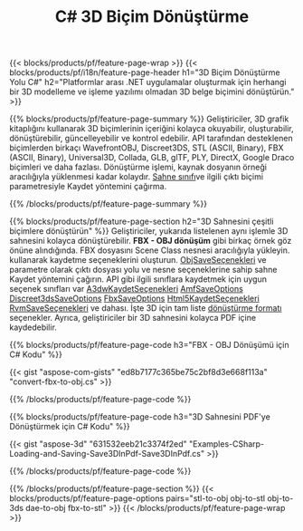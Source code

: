 ﻿---
title: C# 3D Biçim Dönüştürme
url: /tr/net/conversion/
description: 3D biçimini 3ds 3mf amf ase att dae drc dxf fbx gltf jt obj ply rvm stl u3d usdz usd vrml x'i .NET kitaplığı aracılığıyla birkaç satır C# koduyla dönüştürün.
---
{{< blocks/products/pf/feature-page-wrap >}}
{{< blocks/products/pf/i18n/feature-page-header h1="3D Biçim Dönüştürme Yolu C#" h2="Platformlar arası .NET uygulamalar oluşturmak için herhangi bir 3D modelleme ve işleme yazılımı olmadan 3D belge biçimini dönüştürün." >}}

{{% blocks/products/pf/feature-page-summary %}}
Geliştiriciler, 3D grafik kitaplığını kullanarak 3D biçimlerinin içeriğini kolayca okuyabilir, oluşturabilir, dönüştürebilir, güncelleyebilir ve kontrol edebilir. API tarafından desteklenen biçimlerden birkaçı WavefrontOBJ, Discreet3DS, STL (ASCII, Binary), FBX (ASCII, Binary), Universal3D, Collada, GLB, glTF, PLY, DirectX, Google Draco biçimleri ve daha fazlası. Dönüştürme işlemi, kaynak dosyanın örneği aracılığıyla yüklenmesi kadar kolaydır. [Sahne sınıfı](https://apireference.aspose.com/3d/net/aspose.threed/scene)ve ilgili çıktı biçimi parametresiyle Kaydet yöntemini çağırma.

{{% /blocks/products/pf/feature-page-summary %}}

{{% blocks/products/pf/feature-page-section h2="3D Sahnesini çeşitli biçimlere dönüştürün" %}}
Geliştiriciler, yukarıda listelenen aynı işlemle 3D sahnesini kolayca dönüştürebilir. **FBX - OBJ dönüşüm** gibi birkaç örnek göz önüne alındığında. FBX dosyasını Scene Class nesnesi aracılığıyla yükleyin. kullanarak kaydetme seçeneklerini oluşturun. [ObjSaveSeçenekleri](https://apireference.aspose.com/3d/net/aspose.threed.formats/objsaveoptions) ve parametre olarak çıktı dosyası yolu ve nesne seçeneklerine sahip sahne Kaydet yöntemini çağırın. API gibi ilgili sınıflara kaydetmek için uygun seçenek sınıfları var [A3dwKaydetSeçenekleri](https://apireference.aspose.com/3d/net/aspose.threed.formats/a3dwsaveoptions) [AmfSaveOptions](https://apireference.aspose.com/3d/net/aspose.threed.formats/amfsaveoptions) [Discreet3dsSaveOptions](https://apireference.aspose.com/3d/net/aspose.threed.formats/discreet3dssaveoptions) [FbxSaveOptions](https://apireference.aspose.com/3d/net/aspose.threed.formats/fbxsaveoptions) [Html5KaydetSeçenekleri](https://apireference.aspose.com/3d/net/aspose.threed.formats/html5saveoptions) [RvmSaveSeçenekleri](https://apireference.aspose.com/3d/net/aspose.threed.formats/rvmsaveoptions) ve dahası. İşte 3D için tam liste [dönüştürme formatı](https://apireference.aspose.com/3d/net/aspose.threed.formats) seçenekler. Ayrıca, geliştiriciler bir 3D sahnesini kolayca PDF içine kaydedebilir.

{{% blocks/products/pf/feature-page-code h3="FBX - OBJ Dönüşümü için C# Kodu" %}}

{{< gist "aspose-com-gists" "ed8b7177c365be75c2bf8d3e668f113a" "convert-fbx-to-obj.cs" >}}

{{% /blocks/products/pf/feature-page-code %}}

{{% blocks/products/pf/feature-page-code h3="3D Sahnesini PDF\'ye Dönüştürmek için C# Kodu" %}}

{{< gist "aspose-3d" "631532eeb21c3374f2ed" "Examples-CSharp-Loading-and-Saving-Save3DInPdf-Save3DInPdf.cs" >}}

{{% /blocks/products/pf/feature-page-code %}}


{{% /blocks/products/pf/feature-page-section %}}
{{< blocks/products/pf/feature-page-options pairs="stl-to-obj obj-to-stl obj-to-3ds dae-to-obj fbx-to-stl" >}}
{{< /blocks/products/pf/feature-page-wrap >}}
